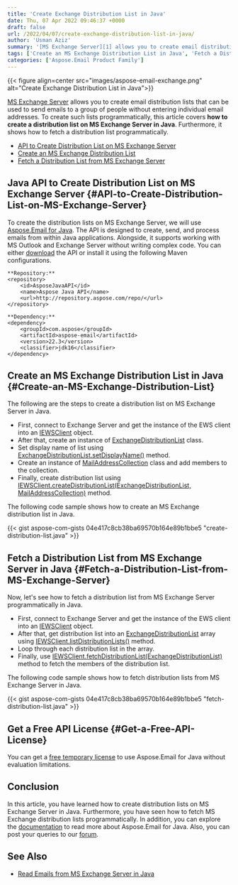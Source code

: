 ```yaml
---
title: 'Create Exchange Distribution List in Java'
date: Thu, 07 Apr 2022 09:46:37 +0000
draft: false
url: /2022/04/07/create-exchange-distribution-list-in-java/
author: 'Usman Aziz'
summary: '[MS Exchange Server][1] allows you to create email distribution lists that can be used to send emails to a group of people without entering individual email addresses. To create such lists programmatically, this article covers **how to create a distribution list on MS Exchange Server in Java**. Furthermore, it shows how to fetch a distribution list programmatically.'
tags: ['Create an MS Exchange Distribution List in Java', 'Fetch a Distribution List from MS Exchange Server in Java', 'Java API to Create Distribution List on MS Exchange Server']
categories: ['Aspose.Email Product Family']
---
```




{{< figure align=center src="images/aspose-email-exchange.png" alt="Create Exchange Distribution List in Java">}}


[MS Exchange Server][2] allows you to create email distribution lists that can be used to send emails to a group of people without entering individual email addresses. To create such lists programmatically, this article covers **how to create a distribution list on MS Exchange Server in Java**. Furthermore, it shows how to fetch a distribution list programmatically.

*   [API to Create Distribution List on MS Exchange Server][3]
*   [Create an MS Exchange Distribution List][4]
*   [Fetch a Distribution List from MS Exchange Server][5]

## Java API to Create Distribution List on MS Exchange Server {#API-to-Create-Distribution-List-on-MS-Exchange-Server}

To create the distribution lists on MS Exchange Server, we will use [Aspose.Email for Java][6]. The API is designed to create, send, and process emails from within Java applications. Alongside, it supports working with MS Outlook and Exchange Server without writing complex code. You can either [download][7] the API or install it using the following Maven configurations.

```
**Repository:**
<repository>
    <id>AsposeJavaAPI</id>
    <name>Aspose Java API</name>
    <url>http://repository.aspose.com/repo/</url>
</repository>

**Dependency:**
<dependency>
    <groupId>com.aspose</groupId>
    <artifactId>aspose-email</artifactId>
    <version>22.3</version>
    <classifier>jdk16</classifier>
</dependency>
```

## Create an MS Exchange Distribution List in Java {#Create-an-MS-Exchange-Distribution-List}

The following are the steps to create a distribution list on MS Exchange Server in Java.

*   First, connect to Exchange Server and get the instance of the EWS client into an [IEWSClient][8] object.
*   After that, create an instance of [ExchangeDistributionList][9] class.
*   Set display name of list using [ExchangeDistributionList.setDisplayName()][10] method.
*   Create an instance of [MailAddressCollection][11] class and add members to the collection.
*   Finally, create distribution list using [IEWSClient.createDistributionList(ExchangeDistributionList, MailAddressCollection)][12] method.

The following code sample shows how to create an MS Exchange distribution list in Java.

{{< gist aspose-com-gists 04e417c8cb38ba69570b164e89b1bbe5 "create-distribution-list.java" >}}

## Fetch a Distribution List from MS Exchange Server in Java {#Fetch-a-Distribution-List-from-MS-Exchange-Server}

Now, let's see how to fetch a distribution list from MS Exchange Server programmatically in Java.

*   First, connect to Exchange Server and get the instance of the EWS client into an [IEWSClient][13] object.
*   After that, get distribution list into an [ExchangeDistributionList][14] array using [IEWSClient.listDistributionLists()][15] method.
*   Loop through each distribution list in the array.
*   Finally, use [IEWSClient.fetchDistributionList(ExchangeDistributionList)][16] method to fetch the members of the distribution list.

The following code sample shows how to fetch distribution lists from MS Exchange Server in Java.

{{< gist aspose-com-gists 04e417c8cb38ba69570b164e89b1bbe5 "fetch-distribution-list.java" >}}

## Get a Free API License {#Get-a-Free-API-License}

You can get a [free temporary license][17] to use Aspose.Email for Java without evaluation limitations.

## Conclusion

In this article, you have learned how to create distribution lists on MS Exchange Server in Java. Furthermore, you have seen how to fetch MS Exchange distribution lists programmatically. In addition, you can explore the [documentation][18] to read more about Aspose.Email for Java. Also, you can post your queries to our [forum][19].

## See Also

*   [Read Emails from MS Exchange Server in Java][20]




[1]: https://en.wikipedia.org/wiki/Microsoft_Exchange_Server
[2]: https://en.wikipedia.org/wiki/Microsoft_Exchange_Server
[3]: #API-to-Create-Distribution-List-on-MS-Exchange-Server
[4]: #Create-an-MS-Exchange-Distribution-List
[5]: #Fetch-a-Distribution-List-from-MS-Exchange-Server
[6]: https://products.aspose.com/email/java/
[7]: https://downloads.aspose.com/email/java/
[8]: https://apireference.aspose.com/email/java/com.aspose.email/IEWSClient
[9]: https://apireference.aspose.com/email/java/com.aspose.email/ExchangeDistributionList
[10]: https://apireference.aspose.com/email/java/com.aspose.email/ExchangeDistributionList#setDisplayName(java.lang.String)
[11]: https://apireference.aspose.com/email/java/com.aspose.email/MailAddressCollection
[12]: https://apireference.aspose.com/email/java/com.aspose.email/IEWSClient#createDistributionList(com.aspose.email.ExchangeDistributionList,%20com.aspose.email.MailAddressCollection)
[13]: https://apireference.aspose.com/email/java/com.aspose.email/IEWSClient
[14]: https://apireference.aspose.com/email/java/com.aspose.email/ExchangeDistributionList
[15]: https://apireference.aspose.com/email/java/com.aspose.email/IEWSClient#listDistributionLists()
[16]: https://apireference.aspose.com/email/java/com.aspose.email/IEWSClient#fetchDistributionList(com.aspose.email.ExchangeDistributionList)
[17]: https://purchase.aspose.com/temporary-license
[18]: https://docs.aspose.com/email/java/
[19]: https://forum.aspose.com/
[20]: https://blog.aspose.com/2021/03/22/read-emails-from-ms-exchange-server-using-java/




